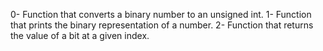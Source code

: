 0- Function that converts a binary number to an unsigned int.
1- Function that prints the binary representation of a number.
2- Function that returns the value of a bit at a given index.
